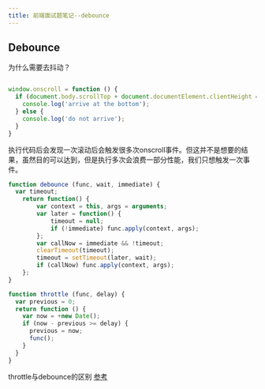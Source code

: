 ```yaml
---
title: 前端面试题笔记--debounce
---
```


## Debounce

为什么需要去抖动？

```javascript

window.onscroll = function () {
  if (document.body.scrollTop + document.documentElement.clientHeight === document.body.offsetHeight) {
    console.log('arrive at the bottom');
  } else {
    console.log('do not arrive');
  }
}

```

执行代码后会发现一次滚动后会触发很多次onscroll事件。但这并不是想要的结果，虽然目的可以达到，但是执行多次会浪费一部分性能，我们只想触发一次事件。

```javascript
function debounce (func, wait, immediate) {
  var timeout;
	return function() {
		var context = this, args = arguments;
		var later = function() {
			timeout = null;
			if (!immediate) func.apply(context, args);
		};
		var callNow = immediate && !timeout;
		clearTimeout(timeout);
		timeout = setTimeout(later, wait);
		if (callNow) func.apply(context, args);
	};
}
```

```javascript
function throttle (func, delay) {
  var previous = 0;
  return function () {
    var now = +new Date();
    if (now - previous >= delay) {
      previous = now;
      func();
    }
  }
}
```

throttle与debounce的区别 [参考](http://codepen.io/chriscoyier/pen/vOZNQV/)
